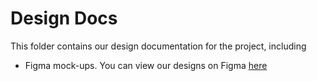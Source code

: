# Design Docs

This folder contains our design documentation for the project, including

- Figma mock-ups. You can view our designs on Figma [here](https://www.figma.com/file/QOl1RSMSOqAbVQlL2AyFZ0/Project-3?node-id=0%3A1)
